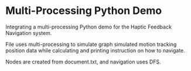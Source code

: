 # Multi-Processing Python Demo
Integrating a multi-processing Python demo for the Haptic Feedback Navigation system.

File uses multi-processing to simulate graph simulated motion tracking position data while calculating and printing instruction on how to navigate.

Nodes are created from document.txt, and navigation uses DFS.
